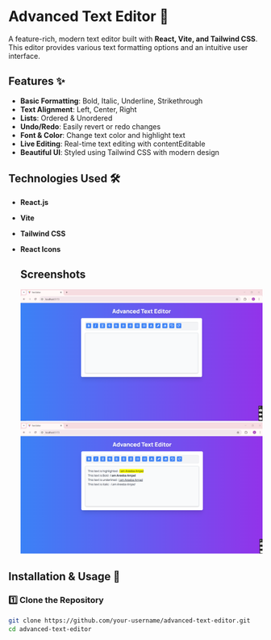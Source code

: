 # Advanced Text Editor 📝

A feature-rich, modern text editor built with **React, Vite, and Tailwind CSS**. This editor provides various text formatting options and an intuitive user interface.

## Features ✨

- **Basic Formatting**: Bold, Italic, Underline, Strikethrough
- **Text Alignment**: Left, Center, Right
- **Lists**: Ordered & Unordered
- **Undo/Redo**: Easily revert or redo changes
- **Font & Color**: Change text color and highlight text
- **Live Editing**: Real-time text editing with contentEditable
- **Beautiful UI**: Styled using Tailwind CSS with modern design

## Technologies Used 🛠

- **React.js**
- **Vite**
- **Tailwind CSS**
- **React Icons**

  ## Screenshots

  ![screenshot1](https://github.com/ItsMeAreebaAmjad/TextEditor-React/blob/main/image1.png)
  ![screenshot2](https://github.com/ItsMeAreebaAmjad/TextEditor-React/blob/main/image2.png)

## Installation & Usage 🚀

### 1️⃣ Clone the Repository  
```sh
git clone https://github.com/your-username/advanced-text-editor.git
cd advanced-text-editor
